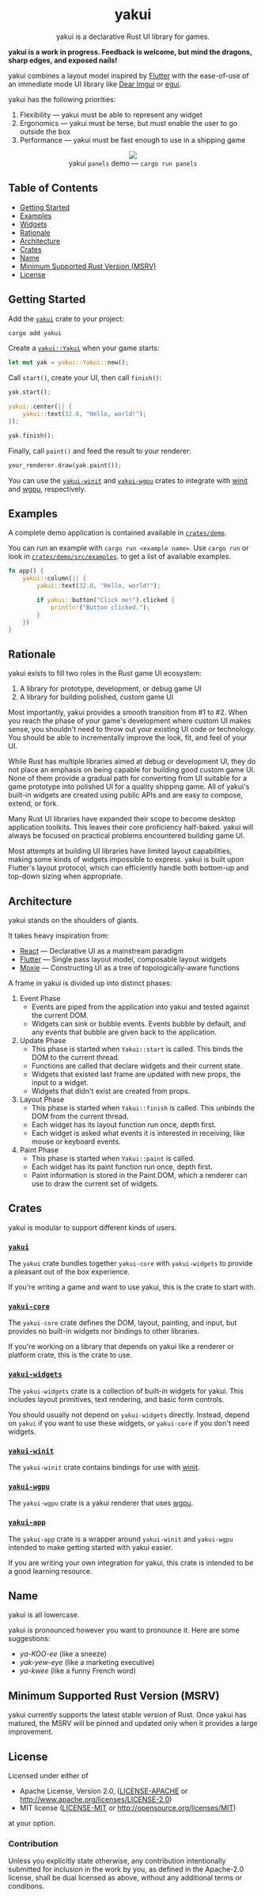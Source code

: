 <div align="center">
    <h1>yakui</h1>
    <p>yakui is a declarative Rust UI library for games.</p>
</div>

**yakui is a work in progress. Feedback is welcome, but mind the dragons, sharp edges, and exposed nails!**

yakui combines a layout model inspired by [Flutter] with the ease-of-use of an immediate mode UI library like [Dear Imgui] or [egui].

yakui has the following priorities:

1. Flexibility — yakui must be able to represent any widget
2. Ergonomics — yakui must be terse, but must enable the user to go outside the box
3. Performance — yakui must be fast enough to use in a shipping game

<div align="center">
    <div><img id="panels" src="assets/panels-demo.png" /></div>
    <label for="#panels">yakui <code>panels</code> demo — <code>cargo run panels</code></label>
</div>

[Flutter]: https://flutter.dev/
[Dear Imgui]: https://github.com/ocornut/imgui
[egui]: https://github.com/emilk/egui

## Table of Contents
* [Getting Started](#getting-started)
* [Examples](#examples)
* [Widgets](#widgets)
* [Rationale](#rationale)
* [Architecture](#architecture)
* [Crates](#crates)
* [Name](#name)
* [Minimum Supported Rust Version (MSRV)](#minimum-supported-rust-version-msrv)
* [License](#license)

## Getting Started
Add the [`yakui`] crate to your project:

```bash
cargo add yakui
```

Create a [`yakui::Yakui`] when your game starts:

```rust
let mut yak = yakui::Yakui::new();
```

Call `start()`, create your UI, then call `finish()`:

```rust
yak.start();

yakui::center(|| {
    yakui::text(32.0, "Hello, world!");
});

yak.finish();
```

Finally, call `paint()` and feed the result to your renderer:

```rust
your_renderer.draw(yak.paint());
```

You can use the [`yakui-winit`] and [`yakui-wgpu`] crates to integrate with [winit] and [wgpu], respectively.

[`yakui::Yakui`]: https://github.com/LPGhatguy/yakui/blob/main/crates/yakui-core/src/state.rs

## Examples
A complete demo application is contained available in [`crates/demo`](crates/demo).

You can run an example with `cargo run <example name>`. Use `cargo run` or look in [`crates/demo/src/examples`](crates/demo/src/examples). to get a list of available examples.

```rust
fn app() {
    yakui::column(|| {
        yakui::text(32.0, "Hello, world!");

        if yakui::button("Click me!").clicked {
            println!("Button clicked.");
        }
    })
}
```

## Rationale
yakui exists to fill two roles in the Rust game UI ecosystem:

1. A library for prototype, development, or debug game UI
2. A library for building polished, custom game UI

Most importantly, yakui provides a smooth transition from #1 to #2. When you reach the phase of your game's development where custom UI makes sense, you shouldn't need to throw out your existing UI code or technology. You should be able to incrementally improve the look, fit, and feel of your UI.

While Rust has multiple libraries aimed at debug or development UI, they do not place an emphasis on being capable for building good custom game UI. None of them provide a gradual path for converting from UI suitable for a game prototype into polished UI for a quality shipping game. All of yakui's built-in widgets are created using public APIs and are easy to compose, extend, or fork.

Many Rust UI libraries have expanded their scope to become desktop application toolkits. This leaves their core proficiency half-baked. yakui will always be focused on practical problems encountered building game UI.

Most attempts at building UI libraries have limited layout capabilities, making some kinds of widgets impossible to express. yakui is built upon Flutter's layout protocol, which can efficiently handle both bottom-up and top-down sizing when appropriate.

## Architecture
yakui stands on the shoulders of giants.

It takes heavy inspiration from:
* [React] — Declarative UI as a mainstream paradigm
* [Flutter] — Single pass layout model, composable layout widgets
* [Moxie] — Constructing UI as a tree of topologically-aware functions

A frame in yakui is divided up into distinct phases:

1. Event Phase
    * Events are piped from the application into yakui and tested against the current DOM.
    * Widgets can sink or bubble events. Events bubble by default, and any events that bubble are given back to the application.
2. Update Phase
    * This phase is started when `Yakui::start` is called. This binds the DOM to the current thread.
    * Functions are called that declare widgets and their current state.
    * Widgets that existed last frame are updated with new props, the input to a widget.
    * Widgets that didn't exist are created from props.
3. Layout Phase
    * This phase is started when `Yakui::finish` is called. This unbinds the DOM from the current thread.
    * Each widget has its layout function run once, depth first.
    * Each widget is asked what events it is interested in receiving, like mouse or keyboard events.
4. Paint Phase
    * This phase is started when `Yakui::paint` is called.
    * Each widget has its paint function run once, depth first.
    * Paint information is stored in the Paint DOM, which a renderer can use to draw the current set of widgets.

[React]: https://reactjs.org/
[Flutter]: https://flutter.dev/
[Moxie]: https://moxie.rs/

## Crates
yakui is modular to support different kinds of users.

### [`yakui`]
The `yakui` crate bundles together `yakui-core` with `yakui-widgets` to provide a pleasant out of the box experience.

If you're writing a game and want to use yakui, this is the crate to start with.

[`yakui`]: https://crates.io/crates/yakui

### [`yakui-core`]
The `yakui-core` crate defines the DOM, layout, painting, and input, but provides no built-in widgets nor bindings to other libraries.

If you're working on a library that depends on yakui like a renderer or platform crate, this is the crate to use.

[`yakui-core`]: https://crates.io/crates/yakui-core

### [`yakui-widgets`]
The `yakui-widgets` crate is a collection of built-in widgets for yakui. This includes layout primitives, text rendering, and basic form controls.

You should usually not depend on `yakui-widgets` directly. Instead, depend on `yakui` if you want to use these widgets, or `yakui-core` if you don't need widgets.

[`yakui-widgets`]: https://crates.io/crates/yakui-widgets

### [`yakui-winit`]
The `yakui-winit` crate contains bindings for use with [winit].

[`yakui-winit`]: https://crates.io/crates/yakui-winit
[winit]: https://github.com/rust-windowing/winit

### [`yakui-wgpu`]
The `yakui-wgpu` crate is a yakui renderer that uses [wgpu].

[`yakui-wgpu`]: https://crates.io/crates/yakui-wgpu
[wgpu]: https://wgpu.rs/

### [`yakui-app`]
The `yakui-app` crate is a wrapper around `yakui-winit` and `yakui-wgpu` intended to make getting started with yakui easier.

If you are writing your own integration for yakui, this crate is intended to be a good learning resource.

[`yakui-app`]: https://crates.io/crates/yakui-app

## Name
yakui is all lowercase.

yakui is pronounced however you want to pronounce it. Here are some suggestions:

* *ya-KOO-ee* (like a sneeze)
* *yak-yew-eye* (like a marketing executive)
* *ya-kwee* (like a funny French word)

## Minimum Supported Rust Version (MSRV)
yakui currently supports the latest stable version of Rust. Once yakui has matured, the MSRV will be pinned and updated only when it provides a large improvement.

## License
Licensed under either of

* Apache License, Version 2.0, ([LICENSE-APACHE](LICENSE-APACHE) or http://www.apache.org/licenses/LICENSE-2.0)
* MIT license ([LICENSE-MIT](LICENSE-MIT) or http://opensource.org/licenses/MIT)

at your option.

### Contribution
Unless you explicitly state otherwise, any contribution intentionally submitted for inclusion in the work by you, as defined in the Apache-2.0 license, shall be dual licensed as above, without any additional terms or conditions.